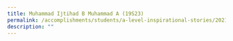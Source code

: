```yaml
---
title: Muhammad Ijtihad B Muhammad A (19S23)
permalink: /accomplishments/students/a-level-inspirational-stories/2021/ijtihad/
description: ""
---
```



